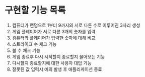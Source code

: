# 구현할 기능 목록

1. 컴퓨터가 랜덤으로 1부터 9까지의 서로 다른 수로 이루어진 3자리 생성
2. 게임 플레이어가 서로 다른 3개의 숫자를 입력
3. 컴퓨터와 플레이어가 입력한 숫자에 대해 비교
4. 스트라이크 수 체크 기능
5. 볼 수 체크 기능
6. 게임 종료후 다시 시작할지 종료할지 물어보는 기능
7. 다시할지 종료할지에 대한 사용자 대답 기능
8. 잘못된 값 입력시 예외 발생 후 애플리케이션 종료